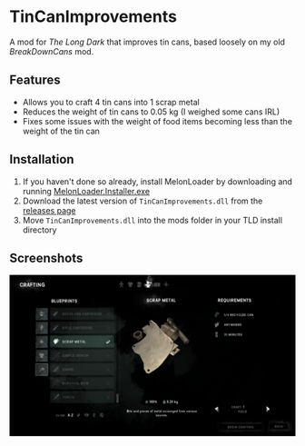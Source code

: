# TinCanImprovements

A mod for *The Long Dark* that improves tin cans, based loosely on my old *BreakDownCans* mod.

## Features

- Allows you to craft 4 tin cans into 1 scrap metal
- Reduces the weight of tin cans to 0.05 kg (I weighed some cans IRL)
- Fixes some issues with the weight of food items becoming less than the weight of the tin can

## Installation

1. If you haven't done so already, install MelonLoader by downloading and running [MelonLoader.Installer.exe](https://github.com/HerpDerpinstine/MelonLoader/releases/latest/download/MelonLoader.Installer.exe)
2. Download the latest version of `TinCanImprovements.dll` from the [releases page](https://github.com/zeobviouslyfakeacc/TinCanImprovements/releases)
3. Move `TinCanImprovements.dll` into the mods folder in your TLD install directory

## Screenshots

![Screenshot of the crafting recipe](images/screenshot-1.png)
